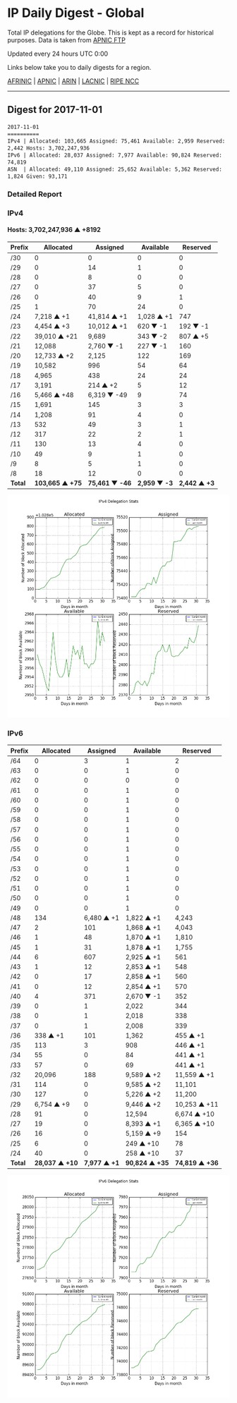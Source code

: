 # IP Daily Digest - Global

Total IP delegations for the Globe. This is kept as a record for historical purposes. Data is taken from [APNIC FTP](https://ftp.apnic.net/)

Updated every 24 hours UTC 0:00

Links below take you to daily digests for a region.

[AFRINIC](./archives/AFRINIC/) | [APNIC](./archives/APNIC/) | [ARIN](./archives/ARIN/) | [LACNIC](./archives/LACNIC/) | [RIPE NCC](./archives/RIPE_NCC/)

---

## Digest for 2017-11-01
```
2017-11-01
==========
IPv4 | Allocated: 103,665 Assigned: 75,461 Available: 2,959 Reserved: 2,442 Hosts: 3,702,247,936
IPv6 | Allocated: 28,037 Assigned: 7,977 Available: 90,824 Reserved: 74,819
ASN  | Allocated: 49,110 Assigned: 25,652 Available: 5,362 Reserved: 1,824 Given: 93,171
```

### Detailed Report

### IPv4

#### Hosts: **3,702,247,936 ▲ +8192**

| Prefix | Allocated | Assigned | Available | Reserved |
| ----- | ----- | ----- | ----- | ----- |
| /30 | 0 | 0 | 0 | 0 |
| /29 | 0 | 14 | 1 | 0 |
| /28 | 0 | 8 | 0 | 0 |
| /27 | 0 | 37 | 5 | 0 |
| /26 | 0 | 40 | 9 | 1 |
| /25 | 1 | 70 | 24 | 0 |
| /24 | 7,218 ▲ +1 | 41,814 ▲ +1 | 1,028 ▲ +1 | 747 |
| /23 | 4,454 ▲ +3 | 10,012 ▲ +1 | 620 ▼ -1 | 192 ▼ -1 |
| /22 | 39,010 ▲ +21 | 9,689 | 343 ▼ -2 | 807 ▲ +5 |
| /21 | 12,088 | 2,760 ▼ -1 | 227 ▼ -1 | 160 |
| /20 | 12,733 ▲ +2 | 2,125 | 122 | 169 |
| /19 | 10,582 | 996 | 54 | 64 |
| /18 | 4,965 | 438 | 24 | 24 |
| /17 | 3,191 | 214 ▲ +2 | 5 | 12 |
| /16 | 5,466 ▲ +48 | 6,319 ▼ -49 | 9 | 74 |
| /15 | 1,691 | 145 | 3 | 3 |
| /14 | 1,208 | 91 | 4 | 0 |
| /13 | 532 | 49 | 3 | 1 |
| /12 | 317 | 22 | 2 | 1 |
| /11 | 130 | 13 | 4 | 0 |
| /10 | 49 | 9 | 1 | 0 |
| /9 | 8 | 5 | 1 | 0 |
| /8 | 18 | 12 | 0 | 0 |
| **Total** | **103,665 ▲ +75** | **75,461 ▼ -46** | **2,959 ▼ -3** | **2,442 ▲ +3** |

![ipv4-stats](ipv4-figure.png)

### IPv6

| Prefix | Allocated | Assigned | Available | Reserved |
| ----- | ----- | ----- | ----- | ----- |
| /64 | 0 | 3 | 1 | 2 |
| /63 | 0 | 0 | 1 | 0 |
| /62 | 0 | 0 | 0 | 0 |
| /61 | 0 | 0 | 1 | 0 |
| /60 | 0 | 0 | 1 | 0 |
| /59 | 0 | 0 | 1 | 0 |
| /58 | 0 | 0 | 1 | 0 |
| /57 | 0 | 0 | 1 | 0 |
| /56 | 0 | 0 | 1 | 0 |
| /55 | 0 | 0 | 1 | 0 |
| /54 | 0 | 0 | 1 | 0 |
| /53 | 0 | 0 | 1 | 0 |
| /52 | 0 | 0 | 1 | 0 |
| /51 | 0 | 0 | 1 | 0 |
| /50 | 0 | 0 | 1 | 0 |
| /49 | 0 | 0 | 1 | 0 |
| /48 | 134 | 6,480 ▲ +1 | 1,822 ▲ +1 | 4,243 |
| /47 | 2 | 101 | 1,868 ▲ +1 | 4,043 |
| /46 | 1 | 48 | 1,870 ▲ +1 | 1,810 |
| /45 | 1 | 31 | 1,878 ▲ +1 | 1,755 |
| /44 | 6 | 607 | 2,925 ▲ +1 | 561 |
| /43 | 1 | 12 | 2,853 ▲ +1 | 548 |
| /42 | 0 | 17 | 2,858 ▲ +1 | 560 |
| /41 | 0 | 12 | 2,854 ▲ +1 | 570 |
| /40 | 4 | 371 | 2,670 ▼ -1 | 352 |
| /39 | 0 | 1 | 2,022 | 344 |
| /38 | 0 | 1 | 2,018 | 338 |
| /37 | 0 | 1 | 2,008 | 339 |
| /36 | 338 ▲ +1 | 101 | 1,362 | 455 ▲ +1 |
| /35 | 113 | 3 | 908 | 446 ▲ +1 |
| /34 | 55 | 0 | 84 | 441 ▲ +1 |
| /33 | 57 | 0 | 69 | 441 ▲ +1 |
| /32 | 20,096 | 188 | 9,589 ▲ +2 | 11,559 ▲ +1 |
| /31 | 114 | 0 | 9,585 ▲ +2 | 11,101 |
| /30 | 127 | 0 | 5,226 ▲ +2 | 11,200 |
| /29 | 6,754 ▲ +9 | 0 | 9,446 ▲ +2 | 10,253 ▲ +11 |
| /28 | 91 | 0 | 12,594 | 6,674 ▲ +10 |
| /27 | 19 | 0 | 8,393 ▲ +1 | 6,365 ▲ +10 |
| /26 | 16 | 0 | 5,159 ▲ +9 | 154 |
| /25 | 6 | 0 | 249 ▲ +10 | 78 |
| /24 | 40 | 0 | 258 ▲ +10 | 37 |
| **Total** | **28,037 ▲ +10** | **7,977 ▲ +1** | **90,824 ▲ +35** | **74,819 ▲ +36** |

![ipv6-stats](ipv6-figure.png)